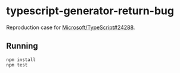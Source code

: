 # typescript-generator-return-bug

Reproduction case for [Microsoft/TypeScript#24288](https://github.com/Microsoft/TypeScript/issues/24288).

## Running
```
npm install
npm test
```
